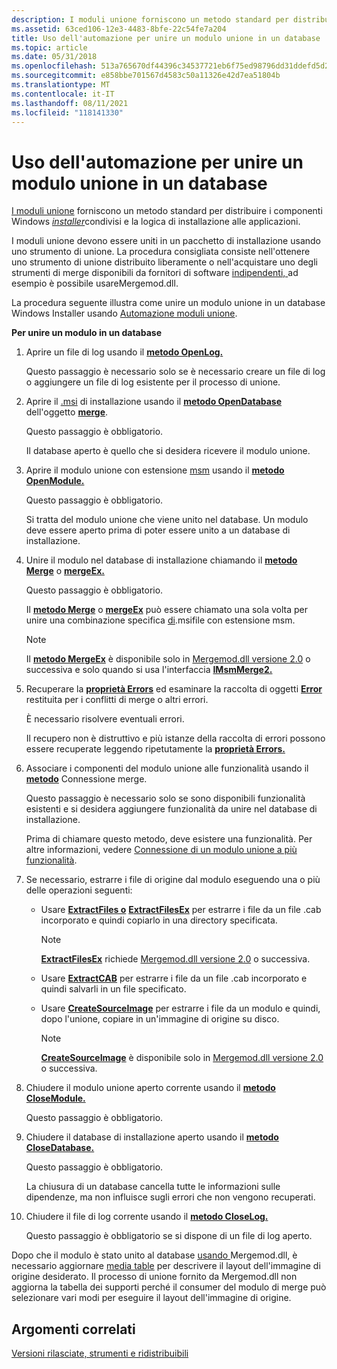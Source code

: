 ```yaml
---
description: I moduli unione forniscono un metodo standard per distribuire componenti Windows installer condivisi e logica di installazione alle applicazioni.
ms.assetid: 63ced106-12e3-4483-8bfe-22c54fe7a204
title: Uso dell'automazione per unire un modulo unione in un database
ms.topic: article
ms.date: 05/31/2018
ms.openlocfilehash: 513a765670df44396c34537721eb6f75ed98796dd31ddefd5d26387e2a6b5d0f
ms.sourcegitcommit: e858bbe701567d4583c50a11326e42d7ea51804b
ms.translationtype: MT
ms.contentlocale: it-IT
ms.lasthandoff: 08/11/2021
ms.locfileid: "118141330"
---
```

# <a name="using-automation-to-merge-a-merge-module-into-a-database"></a>Uso dell'automazione per unire un modulo unione in un database

[I moduli unione](merge-modules.md) forniscono un metodo standard per distribuire i componenti Windows [*installer*](c-gly.md)condivisi e la logica di installazione alle applicazioni.

I moduli unione devono essere uniti in un pacchetto di installazione usando uno strumento di unione. La procedura consigliata consiste nell'ottenere uno strumento di unione distribuito liberamente o nell'acquistare uno degli strumenti di merge disponibili da fornitori di software [ indipendenti, ](merge-module-automation.md)ad esempio è possibile usareMergemod.dll.

La procedura seguente illustra come unire un modulo unione in un database Windows Installer usando [Automazione moduli unione](merge-module-automation.md).

**Per unire un modulo in un database**

1.  Aprire un file di log usando il [**metodo OpenLog.**](merge-openlog.md)

    Questo passaggio è necessario solo se è necessario creare un file di log o aggiungere un file di log esistente per il processo di unione.

2.  Aprire il [.msi](windows-installer-file-extensions.md) di installazione usando il [**metodo OpenDatabase**](merge-opendatabase.md) dell'oggetto [**merge**](merge-object.md).

    Questo passaggio è obbligatorio.

    Il database aperto è quello che si desidera ricevere il modulo unione.

3.  Aprire il modulo unione con estensione [msm](windows-installer-file-extensions.md) usando il [**metodo OpenModule.**](merge-openmodule.md)

    Questo passaggio è obbligatorio.

    Si tratta del modulo unione che viene unito nel database. Un modulo deve essere aperto prima di poter essere unito a un database di installazione.

4.  Unire il modulo nel database di installazione chiamando il [**metodo Merge**](merge-object.md) o [**mergeEx.**](merge-mergeex.md)

    Questo passaggio è obbligatorio.

    Il [**metodo Merge**](merge-object.md) o [**mergeEx**](merge-mergeex.md) può essere chiamato una sola volta per unire una combinazione specifica [ di](windows-installer-file-extensions.md).msifile con estensione msm.

    > [!Note]  
    > Il [**metodo MergeEx**](merge-mergeex.md) è disponibile solo in [Mergemod.dll versione 2.0](merge-module-automation.md) o successiva e solo quando si usa l'interfaccia [**IMsmMerge2.**](/windows/desktop/api/Mergemod/nn-mergemod-imsmmerge2)

     

5.  Recuperare la [**proprietà Errors**](merge-errors.md) ed esaminare la raccolta di oggetti [**Error**](error-object.md) restituita per i conflitti di merge o altri errori.

    È necessario risolvere eventuali errori.

    Il recupero non è distruttivo e più istanze della raccolta di errori possono essere recuperate leggendo ripetutamente la [**proprietà Errors.**](merge-errors.md)

6.  Associare i componenti del modulo unione alle funzionalità usando il [**metodo**](merge-connect.md) Connessione merge.

    Questo passaggio è necessario solo se sono disponibili funzionalità esistenti e si desidera aggiungere funzionalità da unire nel database di installazione.

    Prima di chiamare questo metodo, deve esistere una funzionalità. Per altre informazioni, vedere [Connessione di un modulo unione a più funzionalità](connecting-a-merge-module-to-multiple-features.md).

7.  Se necessario, estrarre i file di origine dal modulo eseguendo una o più delle operazioni seguenti:
    -   Usare [**ExtractFiles o**](merge-extractfiles.md) [**ExtractFilesEx**](merge-extractfilesex.md) per estrarre i file da un file .cab incorporato e quindi copiarlo in una directory specificata.
        > [!Note]  
        > [**ExtractFilesEx**](merge-extractfilesex.md) richiede [Mergemod.dll versione 2.0](merge-module-automation.md) o successiva.

         

    -   Usare [**ExtractCAB**](merge-extractcab.md) per estrarre i file da un file .cab incorporato e quindi salvarli in un file specificato.
    -   Usare [**CreateSourceImage**](merge-createsourceimage.md) per estrarre i file da un modulo e quindi, dopo l'unione, copiare in un'immagine di origine su disco.
        > [!Note]  
        > [**CreateSourceImage**](merge-createsourceimage.md) è disponibile solo in [Mergemod.dll versione 2.0](merge-module-automation.md) o successiva.

         
8.  Chiudere il modulo unione aperto corrente usando il [**metodo CloseModule.**](merge-closemodule.md)

    Questo passaggio è obbligatorio.

9.  Chiudere il database di installazione aperto usando il [**metodo CloseDatabase.**](merge-closedatabase.md)

    Questo passaggio è obbligatorio.

    La chiusura di un database cancella tutte le informazioni sulle dipendenze, ma non influisce sugli errori che non vengono recuperati.

10. Chiudere il file di log corrente usando il [**metodo CloseLog.**](merge-closelog.md)

    Questo passaggio è obbligatorio se si dispone di un file di log aperto.

Dopo che il modulo è stato unito al database [ usando ](merge-module-automation.md)Mergemod.dll, è necessario aggiornare [media table](media-table.md) per descrivere il layout dell'immagine di origine desiderato. Il processo di unione fornito da Mergemod.dll non aggiorna la tabella dei supporti perché il consumer del modulo di merge può selezionare vari modi per eseguire il layout dell'immagine di origine.

## <a name="related-topics"></a>Argomenti correlati

<dl> <dt>

[Versioni rilasciate, strumenti e ridistribuibili](released-versions-tools-and-redistributables.md)
</dt> </dl>

 

 



